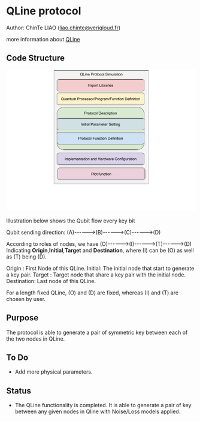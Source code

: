 # QLine protocol
Author: ChinTe LIAO (liao.chinte@veriqloud.fr)

more information about [QLine](https://veriqloud.com/qline/)

## Code Structure
![QLineSubProtocolCodeStructure](https://github.com/h-oll/netsquid-private/blob/master/QLine/QLine.png)

Illustration below shows the Qubit flow every key bit

Qubit sending direction:
(A)------>(B)------>(C)------>(D)

According to roles of nodes, we have
(O)------>(I)------>(T)------>(D)
Indicating **Origin**,**Initial**,**Target** and **Destination**, where (I) can be (O)
as well as (T) being (D).

Origin : First Node of this QLine.
Initial: The initial node that start to generate a key pair.
Target : Target node that share a key pair with the initial node.
Destination: Last node of this QLine.

For a length fixed QLine, (O) and (D) are fixed, whereas (I) and (T) are chosen by user.

## Purpose
The protocol is able to generate a pair of symmetric key between each of the two nodes in QLine.



## To Do
- Add more physical parameters.

## Status
- The QLine functionality is completed.
It is able to generate a pair of key between any given nodes in Qline with Noise/Loss models applied.
